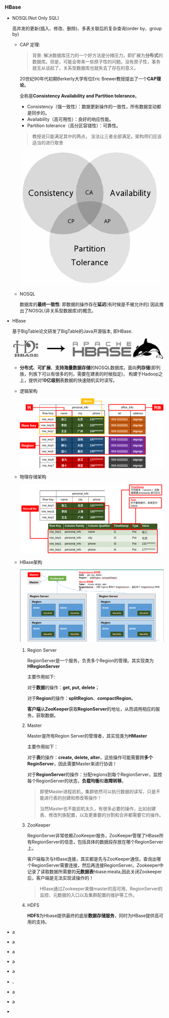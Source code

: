 ### HBase

- NOSQL(Not Only SQL)

  高并发的更新(插入、修改、删除)、多表关联后的复杂查询(order by、group by)

  - CAP 定理:

    > 背景: 解决数据库压力的一个好方法是分摊压力，即扩展为**分布式**的数据库。但是，可能会带来一些原子性的问题。没有原子性，事务就无从谈起了，关系型数据库也就失去了存在的意义。

    20世纪90年代初期Berkerly大学有位Eric Brewer教授提出了一个**CAP理论**。

    全称是**Consistency Availability and Partition tolerance**。

    - Consistency（强一致性）：数据更新操作的一致性，所有数据变动都是同步的。
    - Availability（高可用性）：良好的响应性能。
    - Partition tolerance（高分区容错性）：可靠性。

    > 教授说只能满足其中的两点， 没法让三者全部满足。架构师们应该适当的进行取舍

    ![image-20201030103954708](HBase.assets/image-20201030103954708.png)

  - NOSQL

    数据库的**最终一致性**: 即数据的操作存在**延迟**(有时候是不被允许的) 因此推出了NOSQL(非关系型数据库)的概念。

- HBase

  基于BigTable论文研发了BigTable的Java开源版本, 即HBase.

  ![image-20201030104804846](HBase.assets/image-20201030104804846.png)

  - **分布式**、**可扩展**、**支持海量数据存储**的NOSQL数据库。面向**列存储**(即列族，列族下可以有很多的列，需要在建表的时候指定)， 构建于Hadoop之上，提供对1**0亿级别**表数据的快速随机实时读写。

  - 逻辑架构

    ![Selection_041](HBase.assets/Selection_041.png)

  - 物理存储架构

    ![Selection_042](HBase.assets/Selection_042.png)

  - HBase架构

    ![Selection_043](HBase.assets/Selection_043.png)

    1. Region Server

       RegionServer是一个服务，负责多个Region的管理。其实现类为**HRegionServer**

       主要作用如下:

       对于**数据**的操作：**get, put, delete**；

       对于**Region**的操作：**splitRegion**、**compactRegion**。

       **客户端**从**ZooKeeper**获取**RegionServer**的地址，从而调用相应的服务，获取数据。

    2. Master

       Master是所有Region Server的管理者，其实现类为**HMaster**

       主要作用如下：

       对于**表**的操作：**create, delete, alter**，这些操作可能需要跨**多个ReginServer**，因此需要Master来进行协调！

       对于**RegionServer**的操作：分配regions到每个RegionServer，监控每个RegionServer的状态，**负载均衡**和**故障转移**。

       > 即使Master进程宕机，集群依然可以执行数据的读写，只是不能进行表的创建和修改等操作！
       >
       > 当然Master也不能宕机太久，有很多必要的操作，比如创建表、修改列族配置，以及更重要的分割和合并都需要它的操作。

    3. ZooKeeper

       RegionServer非常依赖ZooKeeper服务，ZooKeeper管理了HBase所有RegionServer的信息，包括具体的数据段存放在哪个RegionServer上。

       客户端每次与HBase连接，其实都是先与ZooKeeper通信，查询出哪个RegionServer需要连接，然后再连接RegionServer。Zookeeper中记录了读取数据所需要的**元数据表**hbase:meata,因此关闭Zookeeper后，客户端是无法实现读操作的！

       > HBase通过Zookeeper来做master的高可用、RegionServer的监控、元数据的入口以及集群配置的维护等工作。

    4. HDFS

       **HDFS**为Hbase提供最终的底层**数据存储服务**，同时为HBase提供高可用的支持。

- a

- a

- a

- a

- a

- 、





















- a
- a
- 